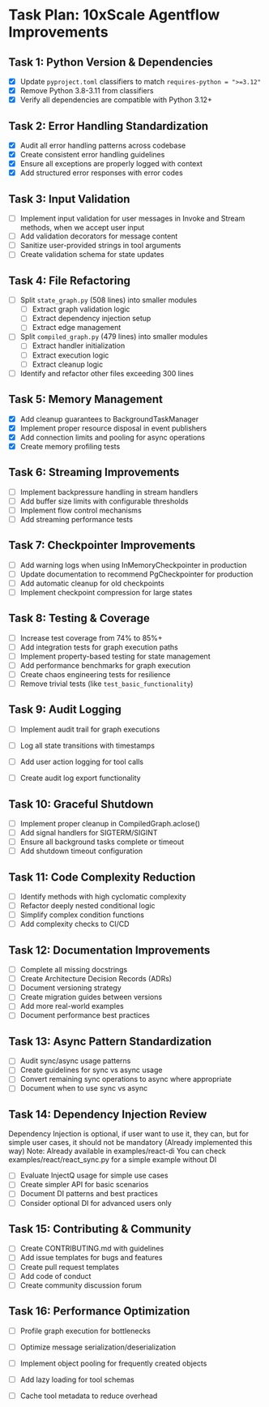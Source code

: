 # Task Plan: 10xScale Agentflow Improvements

## Task 1: Python Version & Dependencies
- [x] Update `pyproject.toml` classifiers to match `requires-python = ">=3.12"`
- [x] Remove Python 3.8-3.11 from classifiers
- [x] Verify all dependencies are compatible with Python 3.12+

## Task 2: Error Handling Standardization
- [x] Audit all error handling patterns across codebase
- [x] Create consistent error handling guidelines
- [x] Ensure all exceptions are properly logged with context
- [x] Add structured error responses with error codes

## Task 3: Input Validation
- [ ] Implement input validation for user messages in Invoke and Stream methods, when we accept user input
- [ ] Add validation decorators for message content
- [ ] Sanitize user-provided strings in tool arguments
- [ ] Create validation schema for state updates

## Task 4: File Refactoring
- [ ] Split `state_graph.py` (508 lines) into smaller modules
  - [ ] Extract graph validation logic
  - [ ] Extract dependency injection setup
  - [ ] Extract edge management
- [ ] Split `compiled_graph.py` (479 lines) into smaller modules
  - [ ] Extract handler initialization
  - [ ] Extract execution logic
  - [ ] Extract cleanup logic
- [ ] Identify and refactor other files exceeding 300 lines

## Task 5: Memory Management
- [x] Add cleanup guarantees to BackgroundTaskManager
- [x] Implement proper resource disposal in event publishers
- [x] Add connection limits and pooling for async operations
- [x] Create memory profiling tests

## Task 6: Streaming Improvements
- [ ] Implement backpressure handling in stream handlers
- [ ] Add buffer size limits with configurable thresholds
- [ ] Implement flow control mechanisms
- [ ] Add streaming performance tests

## Task 7: Checkpointer Improvements
- [ ] Add warning logs when using InMemoryCheckpointer in production
- [ ] Update documentation to recommend PgCheckpointer for production
- [ ] Add automatic cleanup for old checkpoints
- [ ] Implement checkpoint compression for large states

## Task 8: Testing & Coverage
- [ ] Increase test coverage from 74% to 85%+
- [ ] Add integration tests for graph execution paths
- [ ] Implement property-based testing for state management
- [ ] Add performance benchmarks for graph execution
- [ ] Create chaos engineering tests for resilience
- [ ] Remove trivial tests (like `test_basic_functionality`)

## Task 9: Audit Logging
- [ ] Implement audit trail for graph executions
- [ ] Log all state transitions with timestamps
- [ ] Add user action logging for tool calls
- [ ] Create audit log export functionality


## Task 10: Graceful Shutdown
- [ ] Implement proper cleanup in CompiledGraph.aclose()
- [ ] Add signal handlers for SIGTERM/SIGINT
- [ ] Ensure all background tasks complete or timeout
- [ ] Add shutdown timeout configuration

## Task 11: Code Complexity Reduction
- [ ] Identify methods with high cyclomatic complexity
- [ ] Refactor deeply nested conditional logic
- [ ] Simplify complex condition functions
- [ ] Add complexity checks to CI/CD

## Task 12: Documentation Improvements
- [ ] Complete all missing docstrings
- [ ] Create Architecture Decision Records (ADRs)
- [ ] Document versioning strategy
- [ ] Create migration guides between versions
- [ ] Add more real-world examples
- [ ] Document performance best practices

## Task 13: Async Pattern Standardization
- [ ] Audit sync/async usage patterns
- [ ] Create guidelines for sync vs async usage
- [ ] Convert remaining sync operations to async where appropriate
- [ ] Document when to use sync vs async

## Task 14: Dependency Injection Review
Dependency Injection is optional, if user want to use it, they can, but for simple user cases, it should not be mandatory (Already implemented this way)
Note: Already available in examples/react-di
You can check examples/react/react_sync.py for a simple example without DI
- [ ] Evaluate InjectQ usage for simple use cases
- [ ] Create simpler API for basic scenarios
- [ ] Document DI patterns and best practices
- [ ] Consider optional DI for advanced users only

## Task 15: Contributing & Community
- [ ] Create CONTRIBUTING.md with guidelines
- [ ] Add issue templates for bugs and features
- [ ] Create pull request templates
- [ ] Add code of conduct
- [ ] Create community discussion forum

## Task 16: Performance Optimization
- [ ] Profile graph execution for bottlenecks
- [ ] Optimize message serialization/deserialization
- [ ] Implement object pooling for frequently created objects
- [ ] Add lazy loading for tool schemas
- [ ] Cache tool metadata to reduce overhead


<!-- ## Task 12: Monitoring & Metrics
- [ ] Add metrics collection for graph execution time
- [ ] Implement node execution duration tracking
- [ ] Add error rate metrics
- [ ] Create metrics export for Prometheus/StatsD
- [ ] Implement OpenTelemetry tracing integration
- [ ] Add optional monitoring system like langfuse (https://github.com/langfuse/langfuse) -->


<!-- ## Task 9: Secrets Management
- [ ] Add integration guides for Vault, AWS Secrets Manager
- [ ] Implement secure credential handling in examples
- [ ] Add warnings about not hardcoding secrets
- [ ] Create environment variable validation -->

<!-- ## Task 10: Rate Limiting
- [ ] Implement rate limiting for tool execution
- [ ] Add configurable rate limits per tool
- [ ] Create rate limit exceeded error handling
- [ ] Add rate limiting metrics -->


<!-- ## Task 11: Configuration Management
- [ ] Move configuration from environment variables to config files
- [ ] Support YAML/TOML configuration formats
- [ ] Implement configuration validation
- [ ] Add configuration hot-reload support -->